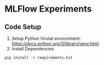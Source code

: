 # MLFlow Experiments

## Code Setup
1. Setup Python Virutal environment: https://docs.python.org/3/library/venv.html
2. Install Dependencies
```
pip install -r requirements.txt
```
